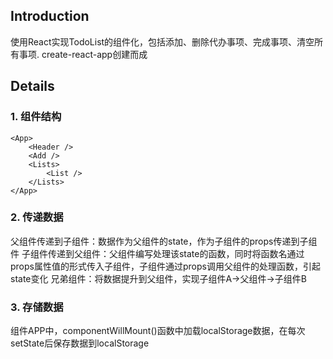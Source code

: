 ## Introduction
使用React实现TodoList的组件化，包括添加、删除代办事项、完成事项、清空所有事项.
create-react-app创建而成

## Details
### 1. 组件结构
	<App>
		<Header />
		<Add />
		<Lists>
			<List />
		</Lists>
	</App>
### 2. 传递数据
父组件传递到子组件：数据作为父组件的state，作为子组件的props传递到子组件
子组件传递到父组件：父组件编写处理该state的函数，同时将函数名通过props属性值的形式传入子组件，子组件通过props调用父组件的处理函数，引起state变化
兄弟组件：将数据提升到父组件，实现子组件A->父组件->子组件B
### 3. 存储数据
组件APP中，componentWillMount()函数中加载localStorage数据，在每次setState后保存数据到localStorage


